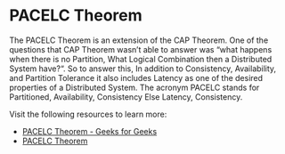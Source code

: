 # PACELC Theorem

The PACELC Theorem is an extension of the CAP Theorem. One of the questions that CAP Theorem wasn’t able to answer was “what happens when there is no Partition, What Logical Combination then a Distributed System have?“. So to answer this, In addition to Consistency, Availability, and Partition Tolerance it also includes Latency as one of the desired properties of a Distributed System. The acronym PACELC stands for Partitioned, Availability, Consistency Else Latency, Consistency.

Visit the following resources to learn more:

- [PACELC Theorem - Geeks for Geeks](https://www.geeksforgeeks.org/pacelc-theorem/)
- [PACELC Theorem](https://www.scylladb.com/glossary/pacelc-theorem/)
